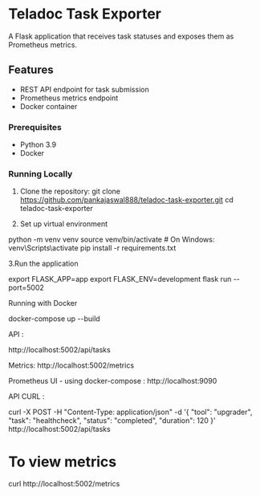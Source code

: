 # Teladoc Task Exporter

A Flask application that receives task statuses and exposes them as Prometheus metrics.

## Features
- REST API endpoint for task submission
- Prometheus metrics endpoint
- Docker container



### Prerequisites
- Python 3.9
- Docker


### Running Locally
1. Clone the repository:
   git clone https://github.com/pankajaswal888/teladoc-task-exporter.git
   cd teladoc-task-exporter


2. Set up virtual environment

python -m venv venv
source venv/bin/activate  # On Windows: venv\Scripts\activate
pip install -r requirements.txt

3.Run the application

export FLASK_APP=app
export FLASK_ENV=development
flask run --port=5002

Running with Docker

docker-compose up --build


API  :

http://localhost:5002/api/tasks

Metrics: http://localhost:5002/metrics

Prometheus UI - using docker-compose : http://localhost:9090

API CURL : 


curl -X POST -H "Content-Type: application/json" -d '{
    "tool": "upgrader",
    "task": "healthcheck",
    "status": "completed",
    "duration": 120
}' http://localhost:5002/api/tasks


# To view metrics
curl http://localhost:5002/metrics

